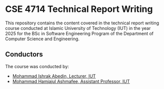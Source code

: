 # CSE 4714 Technical Report Writing

This repository contains the content covered in the technical report writing course conducted at Islamic University of Technology (IUT) in the year 2025 for the BSc in Software Engineering Program of the Department of Computer Science and Engineering.

## Conductors

The course was conducted by:  
- [Mohammad Ishrak Abedin, Lecturer, IUT](https://cse.iutoic-dhaka.edu/profile/ishrakabedin/education)  
- [Mohammad Hamjajul Ashmafee, Assistant Professor, IUT](https://cse.iutoic-dhaka.edu/profile/ashmafee/education)
